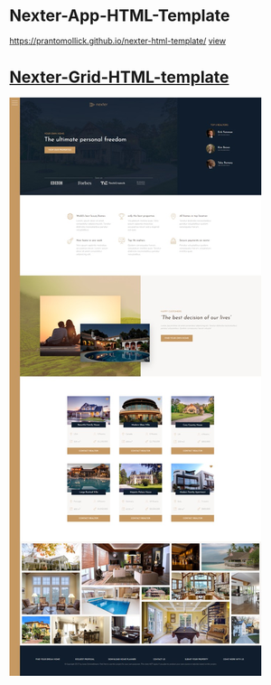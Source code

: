 # Nexter-App-HTML-Template

https://prantomollick.github.io/nexter-html-template/
[view](https://prantomollick.github.io/nexter-html-template/)

# [Nexter-Grid-HTML-template](https://prantomollick.github.io/nexter-html-template/)

[<img src="./nexter.jpeg">](https://prantomollick.github.io/nexter-html-template/)
